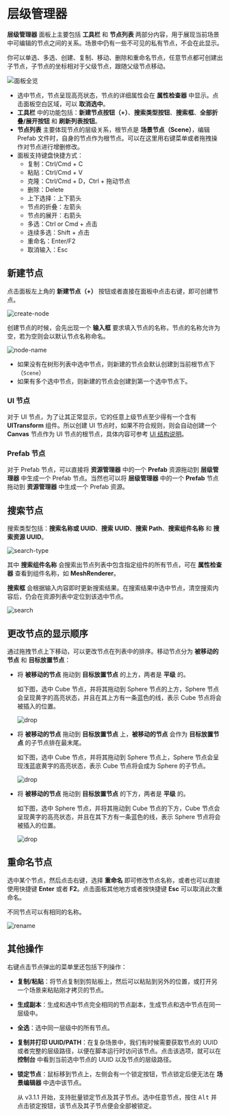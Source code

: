 # 层级管理器

**层级管理器** 面板上主要包括 **工具栏** 和 **节点列表** 两部分内容，用于展现当前场景中可编辑的节点之间的关系。场景中仍有一些不可见的私有节点，不会在此显示。

你可以单选、多选、创建、复制、移动、删除和重命名节点，任意节点都可创建出子节点，子节点的坐标相对于父级节点，跟随父级节点移动。

![面板全览](img/thumb.gif)

- 选中节点，节点呈现高亮状态，节点的详细属性会在 **属性检查器** 中显示。点击面板空白区域，可以 **取消选中**。
- **工具栏** 中的功能包括：**新建节点按钮（+）**、**搜索类型按钮**、**搜索框**、**全部折叠/展开按钮** 和 **刷新列表按钮**。
- **节点列表** 主要体现节点的层级关系，根节点是 **场景节点（Scene）**，编辑 Prefab 文件时，自身的节点作为根节点。可以在这里用右键菜单或者拖拽操作对节点进行增删修改。
- 面板支持键盘快捷方式：
    - 复制：Ctrl/Cmd + C
    - 粘贴：Ctrl/Cmd + V
    - 克隆：Ctrl/Cmd + D，Ctrl + 拖动节点
    - 删除：Delete
    - 上下选择：上下箭头
    - 节点的折叠：左箭头
    - 节点的展开：右箭头
    - 多选：Ctrl or Cmd + 点击
    - 连续多选：Shift + 点击
    - 重命名：Enter/F2
    - 取消输入：Esc

## 新建节点

点击面板左上角的 **新建节点（+）** 按钮或者直接在面板中点击右键，即可创建节点。

![create-node](img/create.png)

创建节点的时候，会先出现一个 **输入框** 要求填入节点的名称，节点的名称允许为空，若为空则会以默认节点名称命名。

![node-name](img/node-name.png)

- 如果没有在树形列表中选中节点，则新建的节点会默认创建到当前根节点下（`Scene`）
- 如果有多个选中节点，则新建的节点会创建到第一个选中节点下。

### UI 节点

对于 UI 节点，为了让其正常显示，它的任意上级节点至少得有一个含有 **UITransform** 组件。所以创建 UI 节点时，如果不符合规则，则会自动创建一个 **Canvas** 节点作为 UI 节点的根节点，具体内容可参考 [UI 结构说明](../../2d-object/ui-system/index.md)。

### Prefab 节点

对于 Prefab 节点，可以直接将 **资源管理器** 中的一个 **Prefab** 资源拖动到 **层级管理器** 中生成一个 Prefab 节点。当然也可以将 **层级管理器** 中的一个 **Prefab** 节点拖动到 **资源管理器** 中生成一个 Prefab 资源。

## 搜索节点

搜索类型包括：**搜索名称或 UUID**、**搜索 UUID**、**搜索 Path**、**搜索组件名称** 和 **搜索资源 UUID**。

![search-type](img/search-type.png)

其中 **搜索组件名称** 会搜索出节点列表中包含指定组件的所有节点，可在 **属性检查器** 查看到组件名称，如 **MeshRenderer**。

**搜索框** 会根据输入内容即时更新搜索结果。在搜索结果中选中节点，清空搜索内容后，仍会在资源列表中定位到该选中节点。

![search](img/search.png)

## 更改节点的显示顺序

通过拖拽节点上下移动，可以更改节点在列表中的排序。移动节点分为 **被移动的节点** 和 **目标放置节点**：

- 将 **被移动的节点** 拖动到 **目标放置节点** 的上方，两者是 **平级** 的。

    如下图，选中 Cube 节点，并将其拖动到 Sphere 节点的上方，Sphere 节点会呈现黄字的高亮状态，并且在其上方有一条蓝色的线，表示 Cube 节点将会被插入的位置。

    ![drop](img/drop.png)

- 将 **被移动的节点** 拖动到 **目标放置节点** 上，**被移动的节点** 会作为 **目标放置节点** 的子节点排在最末尾。

    如下图，选中 Cube 节点，并将其拖动到 Sphere 节点上，Sphere 节点会呈现浅蓝底黄字的高亮状态，表示 Cube 节点将会成为 Sphere 的子节点。

    ![drop](img/drop1.png)

- 将 **被移动的节点** 拖动到 **目标放置节点** 的下方，两者是 **平级** 的。

    如下图，选中 Sphere 节点，并将其拖动到 Cube 节点的下方，Cube 节点会呈现黄字的高亮状态，并且在其下方有一条蓝色的线，表示 Sphere 节点将会被插入的位置。

    ![drop](img/drop2.png)

## 重命名节点

选中某个节点，然后点击右键，选择 **重命名** 即可修改节点名称，或者也可以直接使用快捷键 **Enter** 或者 **F2**。点击面板其他地方或者按快捷键 **Esc** 可以取消此次重命名。

不同节点可以有相同的名称。

![rename](img/rename.png)

## 其他操作

右键点击节点弹出的菜单里还包括下列操作：

- **复制/粘贴**：将节点复制到剪贴板上，然后可以粘贴到另外的位置，或打开另一个场景来粘贴刚才拷贝的节点。
- **生成副本**：生成和选中节点完全相同的节点副本，生成节点和选中节点在同一层级中。
- **全选**：选中同一层级中的所有节点。
- **复制并打印 UUID/PATH**：在复杂场景中，我们有时候需要获取节点的 UUID 或者完整的层级路径，以便在脚本运行时访问该节点。点击该选项，就可以在 **控制台** 中看到当前选中节点的 UUID 以及节点的层级路径。
- **锁定节点**：鼠标移到节点上，左侧会有一个锁定按钮，节点锁定后便无法在 **场景编辑器** 中选中该节点。

  从 v3.1.1 开始，支持批量锁定节点及其子节点。选中任意节点，按住 <kbd>Alt</kbd> 并点击锁定按钮，该节点及其子节点便会全部被锁定。
